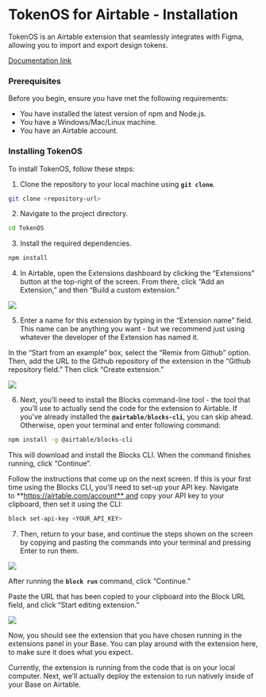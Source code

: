 # TokenOS for Airtable - Installation

TokenOS is an Airtable extension that seamlessly integrates with Figma, allowing you to import and export design tokens.

[Documentation link](https://mart1design.notion.site/TokenOS-documentation-7afa36d2143f40c4a3ca927ab8991b3b?pvs=4)

### **Prerequisites**

Before you begin, ensure you have met the following requirements:

- You have installed the latest version of npm and Node.js.
- You have a Windows/Mac/Linux machine.
- You have an Airtable account.

### **Installing TokenOS**

To install TokenOS, follow these steps:

1. Clone the repository to your local machine using **`git clone`**.

```bash
git clone <repository-url>
```

2. Navigate to the project directory.

```bash
cd TokenOS
```

3. Install the required dependencies.

```bash
npm install
```

4. In Airtable, open the Extensions dashboard by clicking the “Extensions” button at the top-right of the screen. From there, click “Add an Extension,” and then “Build a custom extension.”

![](https://file.notion.so/f/s/eb25ceb3-8c26-4fb0-99be-11b34e5af95e/01-build-an-app.gif?id=ebdc91ae-7c46-48d1-9328-13703fa032e8&table=block&spaceId=68e05086-de84-4de9-8bd8-3b814fdbea53&expirationTimestamp=1690279200000&signature=iuYRc7R4AivaZMzbb7VlEYQaQ9uEHZc_ZQPykA8L4ig)

5. Enter a name for this extension by typing in the “Extension name” field. This name can be anything you want - but we recommend just using whatever the developer of the Extension has named it.

In the “Start from an example” box, select the “Remix from Github” option. Then, add the URL to the Github repository of the extension in the “Github repository field.” Then click “Create extension.”

![](https://file.notion.so/f/s/ed46e933-26e0-4066-9f14-6b135f192d52/02-remix-from-github.gif?id=11e7d112-e8bc-4c75-8cf7-d0bf9f4dbe6e&table=block&spaceId=68e05086-de84-4de9-8bd8-3b814fdbea53&expirationTimestamp=1690279200000&signature=7bT9hNL7BAdnxSu3POpfkMHZgESCph7ek5XpUGaPwIU)

6. Next, you’ll need to install the Blocks command-line tool - the tool that you’ll use to actually send the code for the extension to Airtable. If you've already installed the **`@airtable/blocks-cli`**, you can skip ahead. Otherwise, open your terminal and enter following command:

```bash
npm install -g @airtable/blocks-cli
```

This will download and install the Blocks CLI. When the command finishes running, click “Continue”.

Follow the instructions that come up on the next screen. If this is your first time using the Blocks CLI, you'll need to set-up your API key. Navigate to **https://airtable.com/account** and copy your API key to your clipboard, then set it using the CLI:

```bash
block set-api-key <YOUR_API_KEY>
```

7. Then, return to your base, and continue the steps shown on the screen by copying and pasting the commands into your terminal and pressing Enter to run them.

![](https://file.notion.so/f/s/a3eca020-0452-477a-aabc-a87e9ca352bf/03-block-init.gif?id=0351382e-e8f9-4edb-bdff-ea2d3766fc6e&table=block&spaceId=68e05086-de84-4de9-8bd8-3b814fdbea53&expirationTimestamp=1690279200000&signature=thFLEMDF3hM13Yf9fkoqEJYOMgw603YHRDIAczErB0M)

After running the **`block run`** command, click “Continue.”

Paste the URL that has been copied to your clipboard into the Block URL field, and click “Start editing extension.”

![](https://file.notion.so/f/s/d0750d91-b303-4638-a3f3-2ea742fb73b2/04-block-run.gif?id=3528c4a4-040b-4c4e-95bd-9c616e82b896&table=block&spaceId=68e05086-de84-4de9-8bd8-3b814fdbea53&expirationTimestamp=1690279200000&signature=BGwzEJ_2BzAXwWaMxqo72Jkk-0dw3Ak-YiakkgVrdio)

Now, you should see the extension that you have chosen running in the extensions panel in your Base. You can play around with the extension here, to make sure it does what you expect.

Currently, the extension is running from the code that is on your local computer. Next, we’ll actually deploy the extension to run natively inside of your Base on Airtable.

